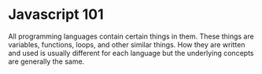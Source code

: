 # Javascript 101

All programming languages contain certain things in them. These things are variables, functions, loops, and other similar things. How they are written and used is usually different for each language but the underlying concepts are generally the same.

